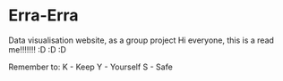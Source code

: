 # Erra-Erra
Data visualisation website, as a group project
Hi everyone, this is a read me!!!!!!! :D :D :D

Remember to:
K - Keep
Y - Yourself
S - Safe
